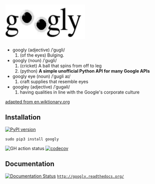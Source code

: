 # ![googly](docs/source/_static/logo.gif)
<!-- SPHINX-START -->
* googly (adjective) /ˈɡuɡli/
   1. (of the eyes) Bulging.
* googly (noun) /ˈɡuɡli/
   1. (cricket) A ball that spins from off to leg
   2. (python) **A simple unofficial Python API for many Google APIs**
* googly eye (noun) /ˈɡuɡli aɪ/
   1. craft supplies that resemble eyes
* googley (adjective) /ˈɡuɡəli/
   1. having qualities in line with the Google's corporate culture

[adapted from en.wiktionary.org](https://en.wiktionary.org/wiki/googly)

## Installation
[![PyPI version](https://badge.fury.io/py/googly.svg)](https://badge.fury.io/py/googly)

    sudo pip3 install googly

<!-- SPHINX-STOP -->

![GH action status](https://github.com/DLu/googly/actions/workflows/main.yaml/badge.svg)
[![codecov](https://codecov.io/gh/DLu/googly/graph/badge.svg?token=M11YQ62JK6)](https://codecov.io/gh/DLu/googly)

## Documentation

[![Documentation Status](https://readthedocs.org/projects/googly/badge/?version=latest)](https://googly.readthedocs.io/en/latest/?badge=latest)
[`http://googly.readthedocs.org/`](http://googly.readthedocs.org/)
